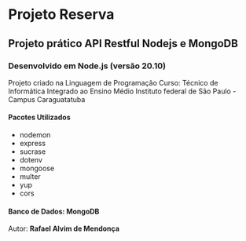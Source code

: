 # Projeto Reserva

## Projeto prático API Restful Nodejs e MongoDB

### Desenvolvido em Node.js (versão 20.10)

Projeto criado na Linguagem de Programação
Curso: Técnico de Informática Integrado ao Ensino Médio
Instituto federal de São Paulo - Campus Caraguatatuba

#### Pacotes Utilizados

* nodemon
* express
* sucrase
* dotenv
* mongoose
* multer
* yup
* cors

#### Banco de Dados: MongoDB

Autor: **Rafael Alvim de Mendonça**
